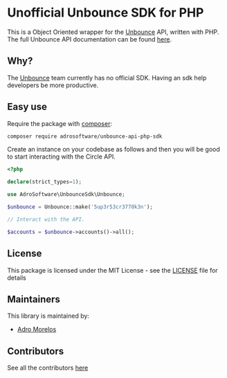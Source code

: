 # Unofficial Unbounce SDK for PHP

This is a Object Oriented wrapper for the [Unbounce](https://unbounce.com/) API, written with PHP. The full Unbounce API documentation can be found [here](https://developer.unbounce.com/api_reference/).

## Why?

The [Unbounce](https://unbounce.com) team currently has no official SDK. Having an sdk help developers be more productive. 

## Easy use

Require the package with [composer](https://getcomposer.org/):

```bash
composer require adrosoftware/unbounce-api-php-sdk
```

Create an instance on your codebase as follows and then you will be good to start interacting with the Circle API.

```php
<?php

declare(strict_types=1);

use AdroSoftware\UnbounceSdk\Unbounce;

$unbounce = Unbounce::make('5up3r53cr3770k3n');

// Interact with the API.

$accounts = $unbounce->accounts()->all();
```

## License

This package is licensed under the MIT License - see the [LICENSE](https://github.com/adrosoftware/unbounce-api-php-sdk/blob/main/LICENSE) file for details

## Maintainers

This library is maintained by:
- [Adro Morelos](https://github.com/adrorocker)

## Contributors

See all the contributors [here](https://github.com/adrosoftware/unbounce-api-php-sdk/graphs/contributors)